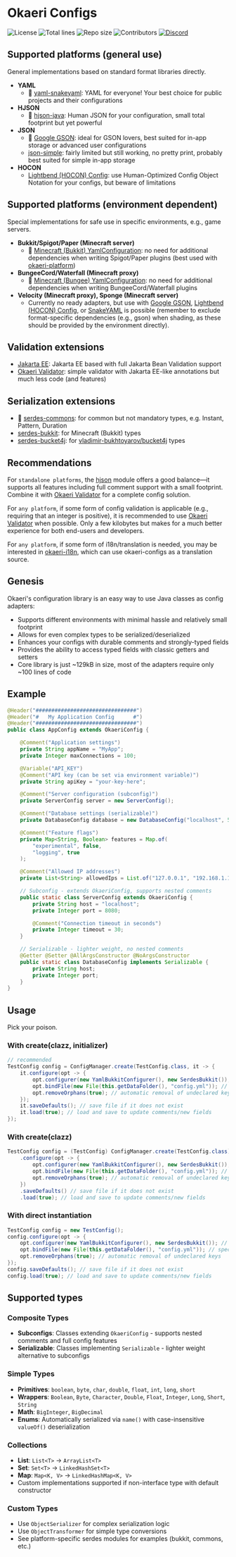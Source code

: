 # Okaeri Configs

![License](https://img.shields.io/github/license/OkaeriPoland/okaeri-configs)
![Total lines](https://img.shields.io/tokei/lines/github/OkaeriPoland/okaeri-configs)
![Repo size](https://img.shields.io/github/repo-size/OkaeriPoland/okaeri-configs)
![Contributors](https://img.shields.io/github/contributors/OkaeriPoland/okaeri-configs)
[![Discord](https://img.shields.io/discord/589089838200913930)](https://discord.gg/hASN5eX)

## Supported platforms (general use)

General implementations based on standard format libraries directly.

- **YAML**
    - 🌟 [yaml-snakeyaml](https://github.com/OkaeriPoland/okaeri-configs/tree/master/yaml-snakeyaml): YAML for everyone! Your best choice for public projects and their configurations
- **HJSON**
    - 🌟 [hjson-java](https://github.com/OkaeriPoland/okaeri-configs/tree/master/hjson): Human JSON for your configuration, small total footprint but yet powerful
- **JSON**
    - 🌟 [Google GSON](https://github.com/OkaeriPoland/okaeri-configs/tree/master/json-gson): ideal for GSON lovers, best suited for in-app storage or advanced user configurations
    - [json-simple](https://github.com/OkaeriPoland/okaeri-configs/tree/master/json-simple): fairly limited but still working, no pretty print, probably best suited for simple in-app storage
- **HOCON**
    - [Lightbend (HOCON) Config](https://github.com/OkaeriPoland/okaeri-configs/tree/master/hocon-lightbend): use Human-Optimized Config Object Notation for your configs, but beware of limitations

## Supported platforms (environment dependent)

Special implementations for safe use in specific environments, e.g., game servers.

- **Bukkit/Spigot/Paper (Minecraft server)**
    - 🌟 [Minecraft (Bukkit) YamlConfiguration](https://github.com/OkaeriPoland/okaeri-configs/tree/master/yaml-bukkit): no need for additional dependencies when writing Spigot/Paper plugins
      (best used with [okaeri-platform](https://github.com/OkaeriPoland/okaeri-platform))
- **BungeeCord/Waterfall (Minecraft proxy)**
    - 🌟 [Minecraft (Bungee) YamlConfiguration](https://github.com/OkaeriPoland/okaeri-configs/tree/master/yaml-bungee): no need for additional dependencies when writing BungeeCord/Waterfall plugins
- **Velocity (Minecraft proxy), Sponge (Minecraft server)**
    - Currently no ready adapters, but use with [Google GSON](https://github.com/OkaeriPoland/okaeri-configs/tree/master/json-gson),
      [Lightbend (HOCON) Config](https://github.com/OkaeriPoland/okaeri-configs/tree/master/hocon-lightbend), or [SnakeYAML](https://github.com/OkaeriPoland/okaeri-configs/tree/master/yaml-snakeyaml)
      is possible (remember to exclude format-specific dependencies (e.g., gson) when shading, as these should be provided by the environment directly).

## Validation extensions

- [Jakarta EE](https://github.com/OkaeriPoland/okaeri-configs/tree/master/validator-jakartaee): Jakarta EE based with full Jakarta Bean Validation support
- [Okaeri Validator](https://github.com/OkaeriPoland/okaeri-configs/tree/master/validator-okaeri): simple validator with Jakarta EE-like annotations but much less code (and features)

## Serialization extensions

- 🌟 [serdes-commons](https://github.com/OkaeriPoland/okaeri-configs/tree/master/serdes-commons): for common but not mandatory types, e.g. Instant, Pattern, Duration
- [serdes-bukkit](https://github.com/OkaeriPoland/okaeri-configs/tree/master/serdes-bukkit): for Minecraft (Bukkit) types
- [serdes-bucket4j](https://github.com/OkaeriPoland/okaeri-configs/tree/master/serdes-bucket4j): for [vladimir-bukhtoyarov/bucket4j](https://github.com/vladimir-bukhtoyarov/bucket4j) types

## Recommendations

For `standalone platforms`, the [hjson](https://github.com/OkaeriPoland/okaeri-configs/tree/master/hjson) module offers a good balance—it supports all features including full comment support with a small footprint.
Combine it with [Okaeri Validator](https://github.com/OkaeriPoland/okaeri-configs/tree/master/validator-okaeri) for a complete config solution.

For `any platform`, if some form of config validation is applicable (e.g., requiring that an integer is positive), it is recommended to use [Okaeri Validator](https://github.com/OkaeriPoland/okaeri-configs/tree/master/validator-okaeri) when possible.
Only a few kilobytes but makes for a much better experience for both end-users and developers.

For `any platform`, if some form of i18n/translation is needed, you may be interested in [okaeri-i18n](https://github.com/OkaeriPoland/okaeri-i18n), which can use okaeri-configs as a translation source.

## Genesis

Okaeri's configuration library is an easy way to use Java classes as config adapters:

- Supports different environments with minimal hassle and relatively small footprint
- Allows for even complex types to be serialized/deserialized
- Enhances your configs with durable comments and strongly-typed fields
- Provides the ability to access typed fields with classic getters and setters
- Core library is just ~129kB in size, most of the adapters require only ~100 lines of code

## Example

```java
@Header("################################")
@Header("#   My Application Config      #")
@Header("################################")
public class AppConfig extends OkaeriConfig {

    @Comment("Application settings")
    private String appName = "MyApp";
    private Integer maxConnections = 100;

    @Variable("API_KEY")
    @Comment("API key (can be set via environment variable)")
    private String apiKey = "your-key-here";

    @Comment("Server configuration (subconfig)")
    private ServerConfig server = new ServerConfig();

    @Comment("Database settings (serializable)")
    private DatabaseConfig database = new DatabaseConfig("localhost", 5432);

    @Comment("Feature flags")
    private Map<String, Boolean> features = Map.of(
        "experimental", false,
        "logging", true
    );

    @Comment("Allowed IP addresses")
    private List<String> allowedIps = List.of("127.0.0.1", "192.168.1.1");

    // Subconfig - extends OkaeriConfig, supports nested comments
    public static class ServerConfig extends OkaeriConfig {
        private String host = "localhost";
        private Integer port = 8080;

        @Comment("Connection timeout in seconds")
        private Integer timeout = 30;
    }

    // Serializable - lighter weight, no nested comments
    @Getter @Setter @AllArgsConstructor @NoArgsConstructor
    public static class DatabaseConfig implements Serializable {
        private String host;
        private Integer port;
    }
}
```

## Usage

Pick your poison.

### With create(clazz, initializer)

```java
// recommended
TestConfig config = ConfigManager.create(TestConfig.class, it -> {
    it.configure(opt -> {
        opt.configurer(new YamlBukkitConfigurer(), new SerdesBukkit()); // specify configurer implementation, optionally additional serdes packages
        opt.bindFile(new File(this.getDataFolder(), "config.yml")); // specify Path, File or pathname
        opt.removeOrphans(true); // automatic removal of undeclared keys
    });
    it.saveDefaults(); // save file if it does not exist
    it.load(true); // load and save to update comments/new fields
});
```

### With create(clazz)

```java
TestConfig config = (TestConfig) ConfigManager.create(TestConfig.class)
    .configure(opt -> {
        opt.configurer(new YamlBukkitConfigurer(), new SerdesBukkit()); // specify configurer implementation, optionally additional serdes packages
        opt.bindFile(new File(this.getDataFolder(), "config.yml")); // specify Path, File or pathname
        opt.removeOrphans(true); // automatic removal of undeclared keys
    })
    .saveDefaults() // save file if it does not exist
    .load(true); // load and save to update comments/new fields
```

### With direct instantiation

```java
TestConfig config = new TestConfig();
config.configure(opt -> {
    opt.configurer(new YamlBukkitConfigurer(), new SerdesBukkit()); // specify configurer implementation, optionally additional serdes packages
    opt.bindFile(new File(this.getDataFolder(), "config.yml")); // specify Path, File or pathname
    opt.removeOrphans(true); // automatic removal of undeclared keys
});
config.saveDefaults(); // save file if it does not exist
config.load(true); // load and save to update comments/new fields
```

## Supported types

### Composite Types
- **Subconfigs**: Classes extending `OkaeriConfig` - supports nested comments and full config features
- **Serializable**: Classes implementing `Serializable` - lighter weight alternative to subconfigs

### Simple Types
- **Primitives**: `boolean`, `byte`, `char`, `double`, `float`, `int`, `long`, `short`
- **Wrappers**: `Boolean`, `Byte`, `Character`, `Double`, `Float`, `Integer`, `Long`, `Short`, `String`
- **Math**: `BigInteger`, `BigDecimal`
- **Enums**: Automatically serialized via `name()` with case-insensitive `valueOf()` deserialization

### Collections
- **List**: `List<T>` → `ArrayList<T>`
- **Set**: `Set<T>` → `LinkedHashSet<T>`
- **Map**: `Map<K, V>` → `LinkedHashMap<K, V>`
- Custom implementations supported if non-interface type with default constructor

### Custom Types
- Use `ObjectSerializer` for complex serialization logic
- Use `ObjectTransformer` for simple type conversions
- See platform-specific serdes modules for examples (bukkit, commons, etc.)
